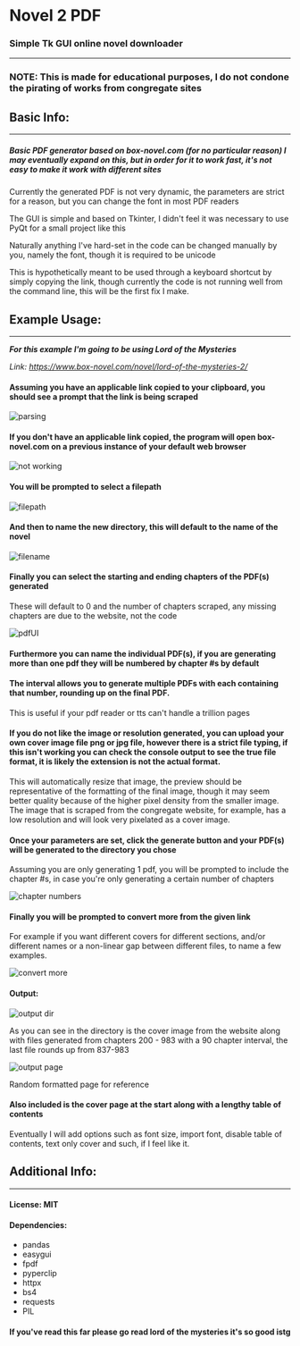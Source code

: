 # Novel 2 PDF
### Simple Tk GUI online novel downloader
***
### NOTE: This is made for educational purposes, I do not condone the pirating of works from congregate sites

## Basic Info:
***

##### Basic PDF generator based on box-novel.com (for no particular reason) I may eventually expand on this, but in order for it to work fast, it's not easy to make it work with different sites

Currently the generated PDF is not very dynamic, the parameters are strict for a reason, but you can change the font in most PDF readers

The GUI is simple and based on Tkinter, I didn't feel it was necessary to use PyQt for a small project like this

Naturally anything I've hard-set in the code can be changed manually by you, namely the font, though it is required to be unicode

This is hypothetically meant to be used through a keyboard shortcut by simply copying the link, though currently the code is not running well from the command line, this will be the first fix I make.

## Example Usage:
***

_**For this example I'm going to be using Lord of the Mysteries**_

*Link: https://www.box-novel.com/novel/lord-of-the-mysteries-2/*

#### Assuming you have an applicable link copied to your clipboard, you should see a prompt that the link is being scraped
![parsing](mdsc/working.png)

#### If you don't have an applicable link copied, the program will open box-novel.com on a previous instance of your default web browser
![not working](mdsc/norealink.png)

#### You will be prompted to select a filepath
![filepath](mdsc/filepath.png)

#### And then to name the new directory, this will default to the name of the novel
![filename](mdsc/filename.png)

#### Finally you can select the starting and ending chapters of the PDF(s) generated
These will default to 0 and the number of chapters scraped, any missing chapters are due to the website, not the code

![pdfUI](mdsc/uii.png)
#### Furthermore you can name the individual PDF(s), if you are generating more than one pdf they will be numbered by chapter #s by default
#### The interval allows you to generate multiple PDFs with each containing that number, rounding up on the final PDF.
This is useful if your pdf reader or tts can't handle a trillion pages
#### If you do not like the image or resolution generated, you can upload your own cover image file png or jpg file, however there is a strict file typing, if this isn't working you can check the console output to see the true file format, it is likely the extension is not the actual format.
This will automatically resize that image, the preview should be representative of the formatting of the final image, though it may seem better quality because of the higher pixel density from the smaller image. The image that is scraped from the congregate website, for example, has a low resolution and will look very pixelated as a cover image. 

#### Once your parameters are set, click the generate button and your PDF(s) will be generated to the directory you chose
Assuming you are only generating 1 pdf, you will be prompted to include the chapter #s, in case you're only generating a certain number of chapters

![chapter numbers](mdsc/lich.png)

#### Finally you will be prompted to convert more from the given link
For example if you want different covers for different sections, and/or different names or a non-linear gap between different files, to name a few examples.

![convert more](mdsc/covmore.png)

#### Output:
![output dir](mdsc/files.png)

As you can see in the directory is the cover image from the website along with files generated from chapters 200 - 983 with a 90 chapter interval, the last file rounds up from 837-983

![output page](mdsc/exampages.png)

Random formatted page for reference

#### Also included is the cover page at the start along with a lengthy table of contents

Eventually I will add options such as font size, import font, disable table of contents, text only cover and such, if I feel like it.

## Additional Info:
***

#### License: MIT
#### Dependencies:
* pandas
* easygui
* fpdf
* pyperclip
* httpx
* bs4
* requests
* PIL
#### If you've read this far please go read lord of the mysteries it's so good istg